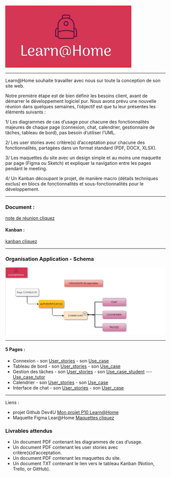 ![logo](Assets/logo.jpg) 

- - -

Learn@Home souhaite travailler avec nous sur toute la conception de son site web. 

Notre première étape est de bien définir les besoins client, avant de démarrer le développement logiciel pur. Nous avons prévu une nouvelle réunion dans quelques semaines, l’objectif est que tu leur présentes les éléments suivants : 

1/ Les diagrammes de cas d’usage pour chacune des fonctionnalités majeures de chaque page (connexion, chat, calendrier, gestionnaire de tâches, tableau de bord), pas besoin d’utiliser l’UML.

2/ Les user stories avec critère(s) d’acceptation pour chacune des fonctionnalités, partagées dans un format standard (PDF, DOCX, XLSX).

3/ Les maquettes du site avec un design simple et au moins une maquette par page (Figma ou Sketch) et  expliquer la navigation entre les pages pendant le meeting.  

4/ Un Kanban découpant le projet, de manière macro (détails techniques exclus) en blocs de fonctionnalités et sous-fonctionnalités pour le développement.

- - -

### Document : 
[note de réunion cliquez](https://www.notion.so/Dev4U-projet-Learn-Home-d3382616521a48b582085b21c31c368d)

#### Kanban : 
[kanban cliquez](https://ritzy-foe-8e3.notion.site/Dev4U-projet-Learn-Home-d3382616521a48b582085b21c31c368d)
- - -
###  Organisation Application - Schema 

 ![Schema](Documents/organisation.jpg) 

- - -
#### 5 Pages : 
* Connexion -  son [User_stories](Documents/User_stories/us_connexion.pdf) - son [Use_case](Documents/Use_cases/Use_case_connexion.jpg)
* Tableau de bord - son [User_stories](Documents/User_stories/us_dashboard.pdf) - son [Use_case](Documents/Use_cases/Use_case_dashboard.jpg)
* Gestion des tâches - son [User_stories](Documents/User_stories/us_task.pdf) - son [Use_case_student](Documents/Use_cases/Use_case_task_student.jpg) --- [Use_case_tutor](Documents/Use_cases/Use_case_task_tutor.jpg)
* Calendrier - son [User_stories](Documents/User_stories/us_calendar.pdf) - son [Use_case](Documents/Use_cases/Use_case_calendar.jpg)
* Interface de chat - son [User_stories](Documents/User_stories/us_chat.pdf) - son [User_case](Documents/Use_cases/Use_case_chat.jpg)

- - -

Liens : 
* projet Github Dev4U  [Mon projet P10 Learn@Home](https://github.com/pascalinecte91/Dev4U-P10)
* Maquette Figma Lear@Home [Maquettes cliquez](https://www.figma.com/file/HrTpZIebX5NhfsZX8EtjGG/Learn%40Home?node-id=401%3A416&t=GKnMqQctYLEXtPEw-1)



### Livrables  attendus
- Un document PDF contenant les diagrammes de cas d’usage.
- Un document PDF contenant les user stories avec critère(s)d’acceptation.
- Un document PDF contenant les maquettes du site.
- Un document TXT contenant le lien vers le tableau Kanban (Notion, Trello, or GitHub).

